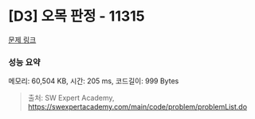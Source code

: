 # [D3] 오목 판정 - 11315 

[문제 링크](https://swexpertacademy.com/main/code/problem/problemDetail.do?contestProbId=AXaSUPYqPYMDFASQ) 

### 성능 요약

메모리: 60,504 KB, 시간: 205 ms, 코드길이: 999 Bytes



> 출처: SW Expert Academy, https://swexpertacademy.com/main/code/problem/problemList.do